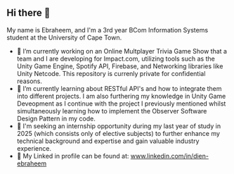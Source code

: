 ## Hi there 👋
My name is Ebraheem, and  I'm a 3rd year BCom Information Systems student at the University of Cape Town.
- 🔭 I’m currently working on an Online Multplayer Trivia Game Show that a team and I are developing for Impact.com, utilizing tools such as the Unity Game Engine, Spotify API, Firebase, and Networking libraries like Unity Netcode. This repository is currenly private for confidential reasons.
- 🌱 I’m currently learning about RESTful API's and how to integrate them into different projects. I am also furthering my knowledge in Unity Game Deveopment as I continue with the project I previously mentioned whilst simultaneously learning how to implement the Observer Software Design Pattern in my code.
- 👯 I'm seeking an internship opportunity during my last year of study in 2025 (which consists only of elective subjects) to further enhance my technical background and expertise and gain valuable industry experience.
- 💼 My Linked in profile can be found at: www.linkedin.com/in/dien-ebraheem

<!--
**Ebidien511/Ebidien511** is a ✨ _special_ ✨ repository because its `README.md` (this file) appears on your GitHub profile.

Here are some ideas to get you started:

- 🔭 I’m currently working on ...
- 🌱 I’m currently learning ...
- 👯 I’m looking to collaborate on ...
- 🤔 I’m looking for help with ...
- 💬 Ask me about ...
- 📫 How to reach me: ...
- 😄 Pronouns: ...
- ⚡ Fun fact: ...
-->
